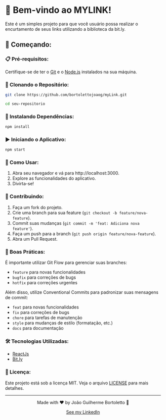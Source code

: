 # 🌟 Bem-vindo ao MYLINK!

Este é um simples projeto para que você usuário possa realizar o encurtamento de seus links utilizando a biblioteca da bit.ly.

## 🚀 Começando:

### 📋 Pré-requisitos:

Certifique-se de ter o [Git](https://git-scm.com/) e o [Node.js](https://nodejs.org/) instalados na sua máquina.

### 📂 Clonando o Repositório:

```bash
git clone https://github.com/bortolettojoaog/myLink.git

cd seu-repositorio
```

### 🔧 Instalando Dependências:

```bash
npm install
```

### ▶️ Iniciando o Aplicativo:

```bash
npm start
```

### 📖 Como Usar:

1. Abra seu navegador e vá para http://localhost:3000.
2. Explore as funcionalidades do aplicativo.
3. Divirta-se!

### 🤝 Contribuindo:

1. Faça um fork do projeto.
2. Crie uma branch para sua feature (`git checkout -b feature/nova-feature`).
3. Commit suas mudanças (`git commit -m 'feat: Adiciona nova feature'`).
4. Faça um push para a branch (`git push origin feature/nova-feature`).
5. Abra um Pull Request.

### 🌟 Boas Práticas:

É importante utilizar Git Flow para gerenciar suas branches:

-   `feature` para novas funcionalidades
-   `bugfix` para correções de bugs
-   `hotfix` para correções urgentes

Além disso, utilize Conventional Commits para padronizar suas mensagens de commit:

-   `feat` para novas funcionalidades
-   `fix` para correções de bugs
-   `chore` para tarefas de manutenção
-   `style` para mudanças de estilo (formatação, etc.)
-   `docs` para documentação

### 🛠️ Tecnologias Utilizadas:

-   [ReactJs](https://reactjs.org/)
-   [Bit.ly]()

### 📄 Licença:

Este projeto está sob a licença MIT. Veja o arquivo [LICENSE](./LICENSE) para mais detalhes.

---

<p align="center">Made with ❤️ by João Guilherme Bortoletto 👋</p>

<p align="center">
    <a href="https://www.linkedin.com/in/bortolettojoaog/">See my LinkedIn</a>
</p>
